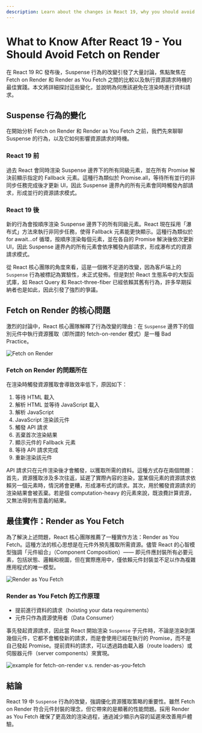 ```yaml
---
description: Learn about the changes in React 19, why you should avoid Fetch on Render, and the benefits of Render as You Fetch. Understand the impact on Suspense behavior and optimize your resource fetching strategy for better performance and user experience.
---
```

# What to Know After  React 19 - You Should Avoid Fetch on Render

在 React 19 RC 發布後，Suspense 行為的改變引發了大量討論，焦點聚焦在 Fetch on Render 和 Render as You Fetch 之間的比較以及執行資源請求時機的最佳實踐。本文將詳細探討這些變化，並說明為何應該避免在渲染時進行資料請求。

## Suspense 行為的變化

在開始分析 Fetch on Render 和 Render as You Fetch 之前，我們先來聊聊 Suspense 的行為，以及它如何影響資源請求的時機。

### React 19 前

過去 React 會同時渲染 Suspense 邊界下的所有同級元素，並在所有 Promise 解決前顯示指定的 Fallback 元素。這種行為類似於 Promise.all，等待所有並行的非同步任務完成後才更新 UI，因此 Suspense 邊界內的所有元素會同時觸發內部請求，形成並行的資源請求模式。

### React 19 後

新的行為會按順序渲染 Suspense 邊界下的所有同級元素。React 現在採用「瀑布式」方法來執行非同步任務，使得 Fallback 元素能更快顯示。這種行為類似於 for await...of 循環，按順序渲染每個元素，並在各自的 Promise 解決後依次更新 UI，因此 Suspense 邊界內的所有元素會依序觸發內部請求，形成瀑布式的資源請求模式。

從 React 核心團隊的角度來看，這是一個微不足道的改變，因為客戶端上的 `Suspense` 行為被標記為實驗性，未正式發佈。但是對於 React 生態系中的大型函式庫，如 React Query 和 React-three-fiber 已經依賴其舊有行為，許多早期採納者也是如此，因此引發了強烈的爭議。

## Fetch on Render 的核心問題

激烈的討論中，React 核心團隊解釋了行為改變的理由：在 `Suspense` 邊界下的個別元件中執行資源獲取（即所謂的 fetch-on-render 模式）是一種 Bad Practice。

![Fetch on Render](/image/fetch-on-render.png)

### Fetch on Render 的問題所在

在渲染時觸發資源獲取會導致效率低下，原因如下：

1. 等待 HTML 載入
2. 解析 HTML 並等待 JavaScript 載入
3. 解析 JavaScript
4. JavaScript 渲染該元件
5. 觸發 API 請求
6. 丟棄首次渲染結果
7. 顯示元件的 Fallback 元素
8. 等待 API 請求完成
9. 重新渲染該元件

API 請求只在元件渲染後才會觸發，以獲取所需的資料。這種方式存在兩個問題：首先，資源獲取涉及多次往返，延遲了實際內容的渲染，當某個元素的資源請求依賴另一個元素時，情況將會更糟，形成瀑布式的請求。其次，用於觸發資源請求的渲染結果會被丟棄。若是個 computation-heavy 的元素來說，既浪費計算資源，又無法得到有意義的結果。

## 最佳實作：Render as You Fetch

為了解決上述問題，React 核心團隊推薦了一種實作方法：Render as You Fetch。這種方法的核心思想是在元件外預先獲取所需資源。儘管 React 的心智模型強調「元件組合」（Component Composition）—— 即元件應封裝所有必要元素，包括狀態、邏輯和視圖，但在實際應用中，僅依賴元件封裝並不足以作為複雜應用程式的唯一模型。

![Render as You Fetch](/image/render-as-you-fetch.png)

### Render as You Fetch 的工作原理

- 提前進行資料的請求（hoisting your data requirements）
- 元件只作為資源使用者（Data Consumer）

事先發起資源請求，因此當 React 開始渲染 `Suspense` 子元件時，不論是渲染到第幾個元件，它都不會觸發新的請求，而是會使用已經在執行的 Promise，而不是自己發起 Promise。提前資料的請求，可以透過路由載入器（route loaders）或伺服器元件（server components）來實現。


![example for fetch-on-render v.s. render-as-you-fetch](/image/fetch-on-render-vs-render-as-you-fetch.png)

## 結論

React 19 中 `Suspense` 行為的改變，強調優化資源獲取策略的重要性。雖然 Fetch on Render 符合元件封裝的理念，但它帶來的是顯著的性能問題。採用 Render as You Fetch 確保了更高效的渲染過程，通過減少顯示內容的延遲來改善用戶體驗。